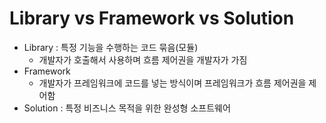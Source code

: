 
# Library vs Framework vs Solution
- Library : 특정 기능을 수행하는 코드 묶음(모듈)
  - 개발자가 호출해서 사용하며 흐름 제어권을 개발자가 가짐
- Framework 
  - 개발자가 프레임워크에 코드를 넣는 방식이며 프레임워크가 흐름 제어권을 제어함 
- Solution : 특정 비즈니스 목적을 위한 완성형 소프트웨어 
